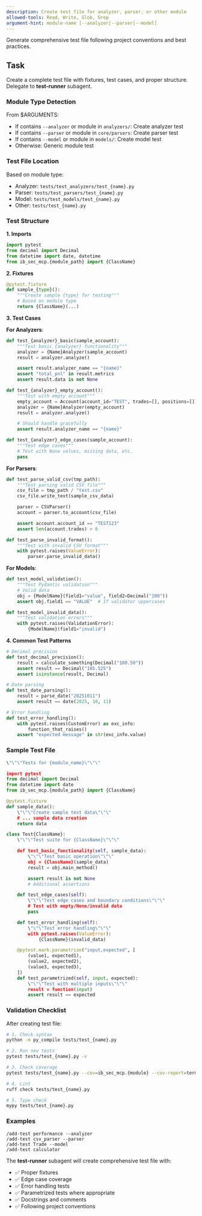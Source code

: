 ```yaml
---
description: Create test file for analyzer, parser, or other module
allowed-tools: Read, Write, Glob, Grep
argument-hint: module-name [--analyzer|--parser|--model]
---
```


Generate comprehensive test file following project conventions and best practices.

## Task

Create a complete test file with fixtures, test cases, and proper structure. Delegate to **test-runner** subagent.

### Module Type Detection

From $ARGUMENTS:
- If contains `--analyzer` or module in `analyzers/`: Create analyzer test
- If contains `--parser` or module in `core/parsers`: Create parser test
- If contains `--model` or module in `models/`: Create model test
- Otherwise: Generic module test

### Test File Location

Based on module type:
- Analyzer: `tests/test_analyzers/test_{name}.py`
- Parser: `tests/test_parsers/test_{name}.py`
- Model: `tests/test_models/test_{name}.py`
- Other: `tests/test_{name}.py`

### Test Structure

**1. Imports**
```python
import pytest
from decimal import Decimal
from datetime import date, datetime
from ib_sec_mcp.{module_path} import {ClassName}
```

**2. Fixtures**
```python
@pytest.fixture
def sample_{type}():
    """Create sample {type} for testing"""
    # Based on module type
    return {ClassName}(...)
```

**3. Test Cases**

**For Analyzers**:
```python
def test_{analyzer}_basic(sample_account):
    """Test basic {analyzer} functionality"""
    analyzer = {Name}Analyzer(sample_account)
    result = analyzer.analyze()

    assert result.analyzer_name == "{name}"
    assert "total_pnl" in result.metrics
    assert result.data is not None

def test_{analyzer}_empty_account():
    """Test with empty account"""
    empty_account = Account(account_id="TEST", trades=[], positions=[])
    analyzer = {Name}Analyzer(empty_account)
    result = analyzer.analyze()

    # Should handle gracefully
    assert result.analyzer_name == "{name}"

def test_{analyzer}_edge_cases(sample_account):
    """Test edge cases"""
    # Test with None values, missing data, etc.
    pass
```

**For Parsers**:
```python
def test_parse_valid_csv(tmp_path):
    """Test parsing valid CSV file"""
    csv_file = tmp_path / "test.csv"
    csv_file.write_text(sample_csv_data)

    parser = CSVParser()
    account = parser.to_account(csv_file)

    assert account.account_id == "TEST123"
    assert len(account.trades) > 0

def test_parse_invalid_format():
    """Test with invalid CSV format"""
    with pytest.raises(ValueError):
        parser.parse_invalid_data()
```

**For Models**:
```python
def test_model_validation():
    """Test Pydantic validation"""
    # Valid data
    obj = {ModelName}(field1="value", field2=Decimal("100"))
    assert obj.field1 == "VALUE"  # If validator uppercases

def test_model_invalid_data():
    """Test validation errors"""
    with pytest.raises(ValidationError):
        {ModelName}(field1="invalid")
```

**4. Common Test Patterns**

```python
# Decimal precision
def test_decimal_precision():
    result = calculate_something(Decimal("100.50"))
    assert result == Decimal("105.525")
    assert isinstance(result, Decimal)

# Date parsing
def test_date_parsing():
    result = parse_date("20251011")
    assert result == date(2025, 10, 11)

# Error handling
def test_error_handling():
    with pytest.raises(CustomError) as exc_info:
        function_that_raises()
    assert "expected message" in str(exc_info.value)
```

### Sample Test File

```python
\"\"\"Tests for {module_name}\"\"\"

import pytest
from decimal import Decimal
from datetime import date
from ib_sec_mcp.{module_path} import {ClassName}

@pytest.fixture
def sample_data():
    \"\"\"Create sample test data\"\"\"
    # ... sample data creation
    return data

class Test{ClassName}:
    \"\"\"Test suite for {ClassName}\"\"\"

    def test_basic_functionality(self, sample_data):
        \"\"\"Test basic operation\"\"\"
        obj = {ClassName}(sample_data)
        result = obj.main_method()

        assert result is not None
        # Additional assertions

    def test_edge_cases(self):
        \"\"\"Test edge cases and boundary conditions\"\"\"
        # Test with empty/None/invalid data
        pass

    def test_error_handling(self):
        \"\"\"Test error handling\"\"\"
        with pytest.raises(ValueError):
            {ClassName}(invalid_data)

    @pytest.mark.parametrize("input,expected", [
        (value1, expected1),
        (value2, expected2),
        (value3, expected3),
    ])
    def test_parametrized(self, input, expected):
        \"\"\"Test with multiple inputs\"\"\"
        result = function(input)
        assert result == expected
```

### Validation Checklist

After creating test file:
```bash
# 1. Check syntax
python -m py_compile tests/test_{name}.py

# 2. Run new tests
pytest tests/test_{name}.py -v

# 3. Check coverage
pytest tests/test_{name}.py --cov=ib_sec_mcp.{module} --cov-report=term

# 4. Lint
ruff check tests/test_{name}.py

# 5. Type check
mypy tests/test_{name}.py
```

### Examples

```
/add-test performance --analyzer
/add-test csv_parser --parser
/add-test Trade --model
/add-test calculator
```

The **test-runner** subagent will create comprehensive test file with:
- ✅ Proper fixtures
- ✅ Edge case coverage
- ✅ Error handling tests
- ✅ Parametrized tests where appropriate
- ✅ Docstrings and comments
- ✅ Following project conventions
